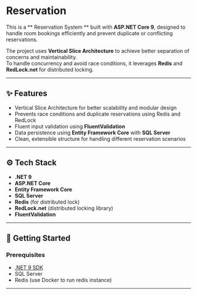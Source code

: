 #  Reservation 

This is a ** Reservation System ** built with **ASP.NET Core 9**, designed to handle room bookings efficiently and prevent duplicate or conflicting reservations.

The project uses **Vertical Slice Architecture** to achieve better separation of concerns and maintainability.  
To handle concurrency and avoid race conditions, it leverages **Redis** and **RedLock.net** for distributed locking.

---

## ✨ Features

- Vertical Slice Architecture for better scalability and modular design
- Prevents race conditions and duplicate reservations using Redis and RedLock
- Fluent input validation using **FluentValidation**
- Data persistence using **Entity Framework Core** with **SQL Server**
- Clean, extensible structure for handling different reservation scenarios

---

## ⚙️ Tech Stack

- **.NET 9**
- **ASP.NET Core**
- **Entity Framework Core**
- **SQL Server**
- **Redis** (for distributed lock)
- **RedLock.net** (distributed locking library)
- **FluentValidation**

---

## 🚀 Getting Started

### Prerequisites

- [.NET 9 SDK](https://dotnet.microsoft.com/en-us/download/dotnet/9.0)
- SQL Server 
- Redis (use Docker to run redis instance)

---
